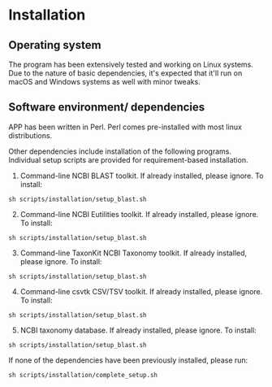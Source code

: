 # Installation

## Operating system

The program has been extensively tested and working on Linux systems. Due to the nature of basic dependencies, it's expected that it'll run on macOS and Windows systems as well with minor tweaks.

##  Software environment/ dependencies
 APP has been written in Perl. Perl comes pre-installed with most linux distributions. 
 
 Other dependencies include installation of the following programs. Individual setup scripts are provided for requirement-based installation.
  
 1. Command-line NCBI BLAST toolkit. If already installed, please ignore. To install: 
 ```
sh scripts/installation/setup_blast.sh
```
 2. Command-line NCBI Eutilities toolkit. If already installed, please ignore. To install: 
 ```
sh scripts/installation/setup_blast.sh
```
 
 3. Command-line TaxonKit NCBI Taxonomy toolkit. If already installed, please ignore. To install: 
 ```
sh scripts/installation/setup_blast.sh
```
 4. Command-line csvtk CSV/TSV toolkit. If already installed, please ignore. To install: 
 ```
sh scripts/installation/setup_blast.sh
```
 5. NCBI taxonomy database. If already installed, please ignore. To install: 
 ```
sh scripts/installation/setup_blast.sh
```


If none of the dependencies have been previously installed, please run: 

```
sh scripts/installation/complete_setup.sh
```



